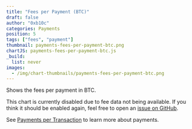 ```yaml
---
title: "Fees per Payment (BTC)"
draft: false
author: "0xb10c"
categories: Payments
position: 5
tags: ["fees", "payment"]
thumbnail: payments-fees-per-payment-btc.png
chartJS: payments-fees-per-payment-btc.js
_build:
  list: never
images:
  - /img/chart-thumbnails/payments-fees-per-payment-btc.png
---
```


Shows the fees per payment in BTC.
<!--more-->


This chart is currently disabled due to fee data not being available. If you
think it should be enabled again, feel free to open an [issue on GitHub].

[issue on GitHub]: https://github.com/0xB10C/mainnet-observer/issues

See [Payments per Transaction](/charts/payments-per-transaction/) to learn more
about payments.